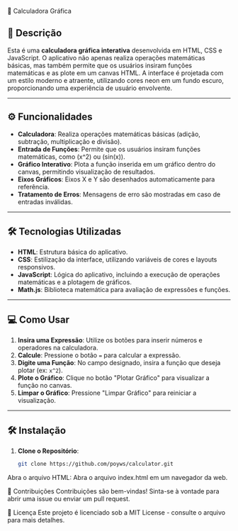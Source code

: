 🚀 Calculadora Gráfica

## 📜 Descrição

Esta é uma **calculadora gráfica interativa** desenvolvida em HTML, CSS e JavaScript. O aplicativo não apenas realiza operações matemáticas básicas, mas também permite que os usuários insiram funções matemáticas e as plote em um canvas HTML. A interface é projetada com um estilo moderno e atraente, utilizando cores neon em um fundo escuro, proporcionando uma experiência de usuário envolvente.

---

## ⚙️ Funcionalidades

- **Calculadora**: Realiza operações matemáticas básicas (adição, subtração, multiplicação e divisão).
- **Entrada de Funções**: Permite que os usuários insiram funções matemáticas, como \(x^2\) ou \(sin(x)\).
- **Gráfico Interativo**: Plota a função inserida em um gráfico dentro do canvas, permitindo visualização de resultados.
- **Eixos Gráficos**: Eixos X e Y são desenhados automaticamente para referência.
- **Tratamento de Erros**: Mensagens de erro são mostradas em caso de entradas inválidas.

---

## 🛠️ Tecnologias Utilizadas

- **HTML**: Estrutura básica do aplicativo.
- **CSS**: Estilização da interface, utilizando variáveis de cores e layouts responsivos.
- **JavaScript**: Lógica do aplicativo, incluindo a execução de operações matemáticas e a plotagem de gráficos.
- **Math.js**: Biblioteca matemática para avaliação de expressões e funções.

---

## 💻 Como Usar

1. **Insira uma Expressão**: Utilize os botões para inserir números e operadores na calculadora.
2. **Calcule**: Pressione o botão `=` para calcular a expressão.
3. **Digite uma Função**: No campo designado, insira a função que deseja plotar (ex: `x^2`).
4. **Plote o Gráfico**: Clique no botão "Plotar Gráfico" para visualizar a função no canvas.
5. **Limpar o Gráfico**: Pressione "Limpar Gráfico" para reiniciar a visualização.

---

## 🛠️ Instalação

1. **Clone o Repositório**: 
   ```bash
   git clone https://github.com/poyws/calculator.git

Abra o arquivo HTML: Abra o arquivo index.html em um navegador da web.

🤝 Contribuições
Contribuições são bem-vindas! Sinta-se à vontade para abrir uma issue ou enviar um pull request.

📄 Licença
Este projeto é licenciado sob a MIT License - consulte o arquivo para mais detalhes.


